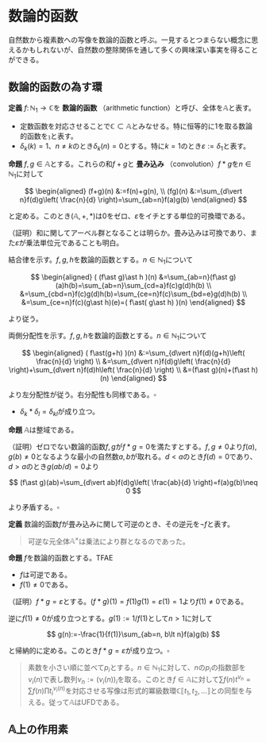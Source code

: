 
# 数論的函数

自然数から複素数への写像を数論的函数と呼ぶ。一見するとつまらない概念に思えるかもしれないが、自然数の整除関係を通して多くの興味深い事実を得ることができる。




## 数論的函数の為す環

__定義__ $f\colon\mathbb{N}_{1}\rightarrow\mathbb{C}$を **数論的函数** （arithmetic function）と呼び、全体を$\mathbb{A}$と表す。

- 定数函数を対応させることで$\mathbb{C}\subset\mathbb{A}$とみなせる。特に恒等的に$1$を取る数論的函数を$\mathfrak{z}$と表す。
- $\delta_{k}(k)=1$、$n\neq k$のとき$\delta_{k}(n)=0$とする。特に$k=1$のとき$\varepsilon:=\delta_{1}$と表す。

__命題__ $f, g\in\mathbb{A}$とする。これらの和$f+g$と **畳み込み** （convolution）$f\ast g$を$n\in\mathbb{N}_{1}$に対して

$$
\begin{aligned}
(f+g)(n) &:=f(n)+g(n), \\
(fg)(n) &:=\sum_{d\vert n}f(d)g\left( \frac{n}{d} \right)=\sum_{ab=n}f(a)g(b)
\end{aligned}
$$

と定める。このとき$(\mathbb{A}, +, \ast)$は$0$をゼロ、$\varepsilon$をイチとする単位的可換環である。

（証明）和に関してアーベル群となることは明らか。畳み込みは可換であり、また$\varepsilon$が乗法単位元であることも明白。

結合律を示す。$f, g, h$を数論的函数とする。$n\in\mathbb{N}_{1}$について

$$
\begin{aligned}
( (f\ast g)\ast h )(n) &=\sum_{ab=n}(f\ast g)(a)h(b)=\sum_{ab=n}\sum_{cd=a}f(c)g(d)h(b) \\
&=\sum_{cbd=n}f(c)g(d)h(b)=\sum_{ce=n}f(c)\sum_{bd=e}g(d)h(b) \\
&=\sum_{ce=n}f(c)(g\ast h)(e)=( f\ast( g\ast h) )(n)
\end{aligned}
$$

より従う。

両側分配性を示す。$f, g, h$を数論的函数とする。$n\in\mathbb{N}_{1}$について

$$
\begin{aligned}
( f\ast(g+h) )(n) &:=\sum_{d\vert n}f(d)(g+h)\left( \frac{n}{d} \right) \\
&=\sum_{d\vert n}f(d)g\left( \frac{n}{d} \right)+\sum_{d\vert n}f(d)h\left( \frac{n}{d} \right) \\
&=(f\ast g)(n)+(f\ast h)(n)
\end{aligned}
$$

より左分配性が従う。右分配性も同様である。$\square$

- $\delta_{k}\ast\delta_{l}=\delta_{kl}$が成り立つ。

__命題__ $\mathbb{A}$は整域である。

（証明）ゼロでない数論的函数$f, g$が$f\ast g=0$を満たすとする。$f, g\neq 0$より$f(a), g(b)\neq 0$となるような最小の自然数$a, b$が取れる。$d\lt a$のとき$f(d)=0$であり、$d\gt a$のとき$g(ab/d)=0$より

$$
(f\ast g)(ab)=\sum_{d\vert ab}f(d)g\left( \frac{ab}{d} \right)=f(a)g(b)\neq 0
$$

より矛盾する。$\square$

__定義__ 数論的函数$f$が畳み込みに関して可逆のとき、その逆元を$\neg f$と表す。

> 可逆な元全体$\mathbb{A}^{\times}$は乗法により群となるのであった。

__命題__ $f$を数論的函数とする。TFAE

- $f$は可逆である。
- $f(1)\neq 0$である。

（証明）$f\ast g=\varepsilon$とする。$(f\ast g)(1)=f(1)g(1)=\varepsilon(1)=1$より$f(1)\neq 0$である。

逆に$f(1)\neq 0$が成り立つとする。$g(1):=1/f(1)$として$n\gt 1$に対して

$$
g(n):=-\frac{1}{f(1)}\sum_{ab=n, b\lt n}f(a)g(b)
$$

と帰納的に定める。このとき$f\ast g=\varepsilon$が成り立つ。$\square$

> 素数を小さい順に並べて$p_{i}$とする。$n\in\mathbb{N}_{1}$に対して、$n$の$p_{i}$の指数部を$\nu_{i}(n)$で表し数列$\nu_{n}:=( \nu_{i}(n) )_{i}$を取る。このとき$f\in\mathbb{A}$に対して$\sum f(n)t^{\nu_{n}}=\sum f(n)\prod t_{i}^{\nu_{i}(n)}$を対応させる写像は形式的冪級数環$\mathbb{C}\llbracket t_{1}, t_{2}, \dotsc \rrbracket$との同型を与える。従って$\mathbb{A}$はUFDである。




## $\mathbb{A}$上の作用素

